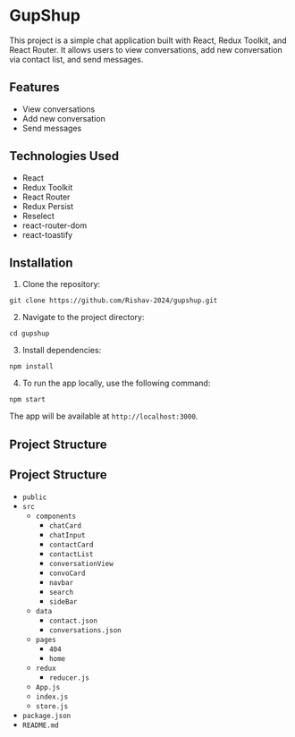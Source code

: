 # GupShup

This project is a simple chat application built with React, Redux Toolkit, and React Router. It allows users to view conversations, add new conversation via contact list, and send messages.

## Features

- View conversations
- Add new conversation
- Send messages

## Technologies Used

- React
- Redux Toolkit
- React Router
- Redux Persist
- Reselect
- react-router-dom
- react-toastify

## Installation

1. Clone the repository:
```
git clone https://github.com/Rishav-2024/gupshup.git
```

2. Navigate to the project directory:
```
cd gupshup
```

3. Install dependencies:
```
npm install
```

4. To run the app locally, use the following command:
```
npm start
```

The app will be available at `http://localhost:3000`.

## Project Structure

## Project Structure

- `public`
- `src`
    - `components`
        - `chatCard`
        - `chatInput`
        - `contactCard`
        - `contactList`
        - `conversationView`
        - `convoCard`
        - `navbar`
        - `search`
        - `sideBar`
    - `data`
        - `contact.json`
        - `conversations.json`
    - `pages`
        - `404`
        - `home`
    - `redux`
        - `reducer.js`
    - `App.js`
    - `index.js`
    - `store.js`
- `package.json`
- `README.md`
